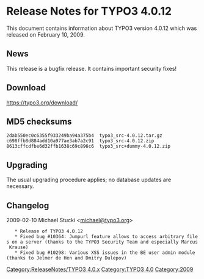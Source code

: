 Release Notes for TYPO3 4.0.12
==============================

This document contains information about TYPO3 version 4.0.12 which was
released on February 10, 2009.

News
----

This release is a bugfix release. It contains important security fixes!

Download
--------

<https://typo3.org/download/>

MD5 checksums
-------------

    2dab550ec0c6355f933249ba94a375b4  typo3_src-4.0.12.tar.gz
    c698ffb8d884add10a977ae3ab7a2c91  typo3_src-4.0.12.zip
    8613cffcdfbe6d32ffb1638c69c896c6  typo3_src+dummy-4.0.12.zip

Upgrading
---------

The usual upgrading procedure applies; no database updates are
necessary.

Changelog
---------

<changelog> 2009-02-10 Michael Stucki &lt;michael@typo3.org&gt;

`   * Release of TYPO3 4.0.12`\
`   * Fixed bug #10364: Jumpurl feature allows to access arbitrary files on a server (thanks to the TYPO3 Security Team and especially Marcus Krause)`\
`   * Fixed bug #10298: Various XSS issues in the BE user admin module (thanks to Jelmer de Hen and Dmitry Dulepov)`

</changelog>

[Category:ReleaseNotes/TYPO3
4.0.x](Category:ReleaseNotes/TYPO3_4.0.x "wikilink") [Category:TYPO3
4.0](Category:TYPO3_4.0 "wikilink") <Category:2009>
